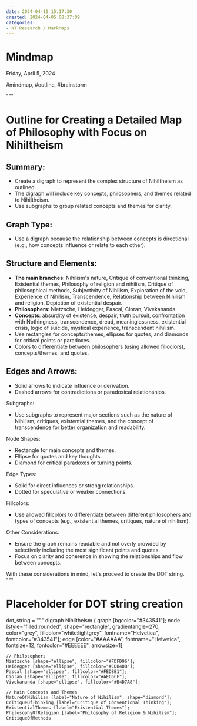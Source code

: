 ```yaml
---
date: 2024-04-10 15:17:30
created: 2024-04-05 08:37:09
categories:
- NT Research / MarkMaps
---
```


# Mindmap

Friday, April 5, 2024

#mindmap, #outline, #brainstorm

""" 

# Outline for Creating a Detailed Map of Philosophy with Focus on Nihiltheism

## Summary:

- Create a digraph to represent the complex structure of Nihiltheism as outlined.
- The digraph will include key concepts, philosophers, and themes related to Nihiltheism.
- Use subgraphs to group related concepts and themes for clarity.

## Graph Type:

- Use a digraph because the relationship between concepts is directional (e.g., how concepts influence or relate to each other).

## Structure and Elements:

- **The main branches**: Nihilism's nature, Critique of conventional thinking, Existential themes, Philosophy of religion and nihilism, Critique of philosophical methods, Subjectivity of Nihilism, Exploration of the void, Experience of Nihilism, Transcendence, Relationship between Nihilism and religion, Depiction of existential despair.
- **Philosophers**: Nietzsche, Heidegger, Pascal, Cioran, Vivekananda.
- **Concepts**: absurdity of existence, despair, truth pursuit, confrontation with Nothingness, transcendence, dread, meaninglessness, existential crisis, logic of suicide, mystical experience, transcendent nihilism.
- Use rectangles for concepts/themes, ellipses for quotes, and diamonds for critical points or paradoxes.
- Colors to differentiate between philosophers (using allowed fillcolors), concepts/themes, and quotes.

## Edges and Arrows:

- Solid arrows to indicate influence or derivation.
- Dashed arrows for contradictions or paradoxical relationships.

Subgraphs:

- Use subgraphs to represent major sections such as the nature of Nihilism, critiques, existential themes, and the concept of transcendence for better organization and readability.

Node Shapes:

- Rectangle for main concepts and themes.
- Ellipse for quotes and key thoughts.
- Diamond for critical paradoxes or turning points.

Edge Types:

- Solid for direct influences or strong relationships.
- Dotted for speculative or weaker connections.

Fillcolors:

- Use allowed fillcolors to differentiate between different philosophers and types of concepts (e.g., existential themes, critiques, nature of nihilism).

Other Considerations:

- Ensure the graph remains readable and not overly crowded by selectively including the most significant points and quotes.
- Focus on clarity and coherence in showing the relationships and flow between concepts.

With these considerations in mind, let's proceed to create the DOT string. """

# Placeholder for DOT string creation

dot\_string = """ digraph Nihiltheism { graph \[bgcolor="#343541"\]; node \[style="filled,rounded", shape="rectangle", gradientangle=270, color="grey", fillcolor="white:lightgrey", fontname="Helvetica", fontcolor="#343541"\]; edge \[color="#AAAAAA", fontname="Helvetica", fontsize=12, fontcolor="#EEEEEE", arrowsize=1\];

```
// Philosophers
Nietzsche [shape="ellipse", fillcolor="#FDFD96"];
Heidegger [shape="ellipse", fillcolor="#CDB4DB"];
Pascal [shape="ellipse", fillcolor="#FED8B1"];
Cioran [shape="ellipse", fillcolor="#AEC6CF"];
Vivekananda [shape="ellipse", fillcolor="#B4D7A8"];

// Main Concepts and Themes
NatureOfNihilism [label="Nature of Nihilism", shape="diamond"];
CritiqueOfThinking [label="Critique of Conventional Thinking"];
ExistentialThemes [label="Existential Themes"];
PhilosophyOfReligion [label="Philosophy of Religion & Nihilism"];
CritiqueOfMethods
```